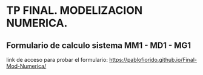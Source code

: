 # TP FINAL. MODELIZACION NUMERICA.
## Formulario de calculo sistema MM1 - MD1 - MG1
link de acceso para probar el formulario: https://pablofiorido.github.io/Final-Mod-Numerica/
